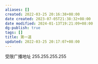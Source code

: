 ```yaml
---
aliases: []
created: 2022-03-25 20:16:38+08:00
date created: 2023-07-05T21:38:32+08:00
date modified: 2024-01-13T19:21:09+08:00
dg-publish: true
tags: []
title: 第一道
updated: 2022-03-25 20:17:07+08:00
---
```


受限广播地址 255.255.255.255